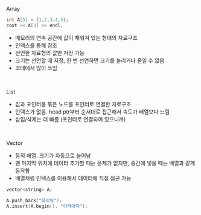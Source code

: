 Array


```c++
int A[5] = {1,2,3,4,5};
cout << A[3] >> endl;
```

- 메모리의 연속 공간에 값이 채워져 있는 형태의 자료구조
- 인덱스를 통해 참조
- 선언한 자료형의 값만 저장 가능
- 크기는 선언할 때 지정, 한 번 선언하면 크기를 늘리거나 줄일 수 없음
- 코테에서 많이 쓰임

<br>

List

- 값과 포인터를 묶은 노드를 포인터로 연결한 자료구조
- 인덱스가 없음. head ptr부터 순서대로 접근해서 속도가 배열보다 느림
- 삽입/삭제는 더 빠름 (포인터로 연결되어 있으니까)

<br>

Vector

- 동적 배열. 크기가 자동으로 늘어남
- 맨 마지막 위치에 데이터 추가할 때는 문제가 없지만, 중간에 넣을 때는 배열과 같게 동작함
- 배열처럼 인덱스를 이용해서 데이터에 직접 접근 가능

```c++
vector<string> A;

A.push_back("화이팅");
A.insert(A.begin(), "아자아자");

```